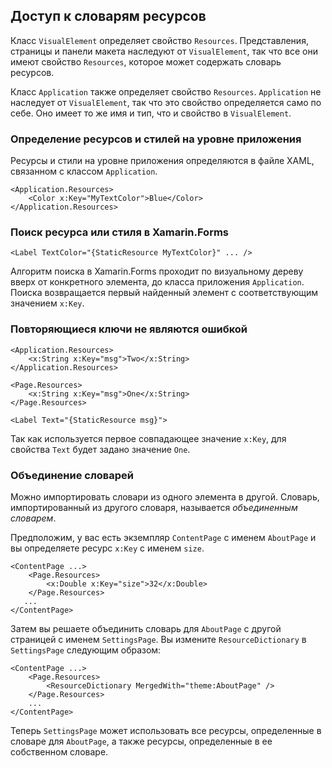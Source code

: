 ## Доступ к словарям ресурсов

Класс `VisualElement` определяет свойство `Resources`. Представления, страницы и панели макета наследуют от `VisualElement`, так что все они имеют свойство `Resources`, которое может содержать словарь ресурсов.

Класс `Application` также определяет свойство `Resources`. `Application` не наследует от `VisualElement`, так что это свойство определяется само по себе. Оно имеет то же имя и тип, что и свойство в `VisualElement`.



### Определение ресурсов и стилей на уровне приложения

Ресурсы и стили на уровне приложения определяются в файле XAML, связанном с классом `Application`.

```xaml
<Application.Resources>
    <Color x:Key="MyTextColor">Blue</Color>
</Application.Resources>
```



### Поиск ресурса или стиля в Xamarin.Forms

```xaml
<Label TextColor="{StaticResource MyTextColor}" ... />
```

Алгоритм поиска в Xamarin.Forms проходит по визуальному дереву вверх от конкретного элемента, до класса приложения `Application`. Поиска возвращается первый найденный элемент с соответствующим значением `x:Key`.



### Повторяющиеся ключи не являются ошибкой

```xaml
<Application.Resources>
    <x:String x:Key="msg">Two</x:String>
</Application.Resources>
```

```xaml
<Page.Resources>
    <x:String x:Key="msg">One</x:String>
</Page.Resources>

<Label Text="{StaticResource msg}">
```

Так как используется первое совпадающее значение `x:Key`, для свойства `Text` будет задано значение `One`.



### Объединение словарей

Можно импортировать словари из одного элемента в другой. Словарь, импортированный из другого словаря, называется *объединенным словарем*.

Предположим, у вас есть экземпляр `ContentPage` с именем `AboutPage` и вы определяете ресурс `x:Key` с именем `size`.

```xaml
<ContentPage ...>
    <Page.Resources>
        <x:Double x:Key="size">32</x:Double>
    </Page.Resources>
   ...
</ContentPage>
```

Затем вы решаете объединить словарь для `AboutPage` с другой страницей с именем `SettingsPage`. Вы измените `ResourceDictionary` в `SettingsPage` следующим образом:

```xaml
<ContentPage ...>
    <Page.Resources>
        <ResourceDictionary MergedWith="theme:AboutPage" />
    </Page.Resources>
    ...
</ContentPage>
```

Теперь `SettingsPage` может использовать все ресурсы, определенные в словаре для `AboutPage`, а также ресурсы, определенные в ее собственном словаре.